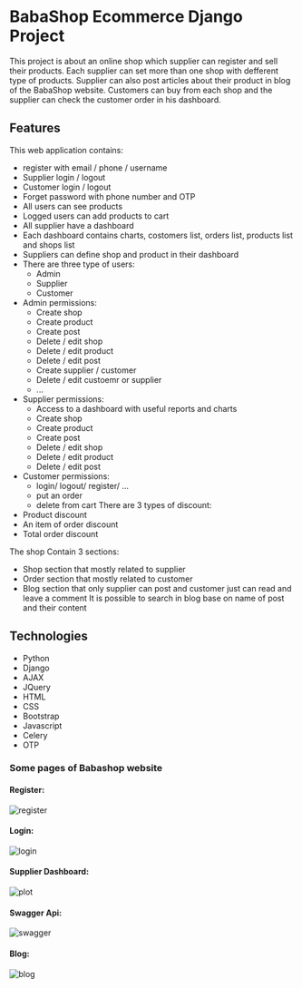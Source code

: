 # BabaShop Ecommerce Django Project
This project is about an online shop which supplier can register and sell their products. Each supplier can set more than one shop with defferent type of products. Supplier can also post articles about their product in blog of the BabaShop website.
Customers can buy from each shop and the supplier can check the customer order in his dashboard.

## Features
This web application contains:
* register with email / phone / username
* Supplier login / logout 
* Customer login / logout
* Forget password with phone number and OTP
* All users can see products
* Logged users can add products to cart
* All supplier have a dashboard
* Each dashboard contains charts, costomers list, orders list, products list and shops list
* Suppliers can define shop and product in their dashboard
* There are three type of users:
    * Admin
    * Supplier
    * Customer
* Admin permissions:
    * Create shop
    * Create product
    * Create post
    * Delete / edit shop
    * Delete / edit product
    * Delete / edit post
    * Create supplier / customer
    * Delete / edit custoemr or supplier
    * ...
* Supplier permissions:
    * Access to a dashboard with useful reports and charts
    * Create shop
    * Create product
    * Create post
    * Delete / edit shop
    * Delete / edit product
    * Delete / edit post
* Customer permissions:
    * login/ logout/ register/ ...
    * put an order
    * delete from cart
There are 3 types of discount:
* Product discount
* An item of order discount
* Total order discount

The shop Contain 3 sections:
* Shop section that mostly related to supplier
* Order section that mostly related to customer
* Blog section that only supplier can post and customer just can read and leave a comment
It is possible to search in blog base on name of post and their content

## Technologies
 * Python
 * Django
 * AJAX
 * JQuery
 * HTML
 * CSS
 * Bootstrap
 * Javascript
 * Celery
 * OTP

### Some pages of Babashop website

#### Register:
![register](https://user-images.githubusercontent.com/90003763/157060447-43cee7f4-fbd6-4040-b686-1a17159c1d83.png)

#### Login:
![login](https://user-images.githubusercontent.com/90003763/157060111-f6d42a30-e4ed-4a2d-ba74-5f598cca21fb.png)

#### Supplier Dashboard:
![plot](./images/dashboard.png)

#### Swagger Api:
![swagger](https://user-images.githubusercontent.com/90003763/157058762-dc1f3ce6-6b18-4f15-a8a4-751ccbe31ddb.png)

#### Blog:
![blog](https://user-images.githubusercontent.com/90003763/157055213-d1e18597-a37e-4fc0-b8b8-9dc214b982a3.png)
